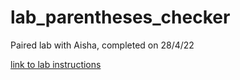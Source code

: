 # lab_parentheses_checker

Paired lab with Aisha, completed on 28/4/22

[link to lab instructions](https://github.com/brightnetwork-technology-academy/bnta_cohort5a/blob/main/week_03/day_04/lab_parentheses_checker/lab-parenthesis-checker.md)
